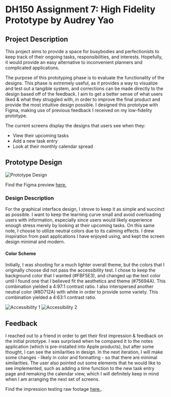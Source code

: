 # DH150 Assignment 7: High Fidelity Prototype by Audrey Yao

## Project Description 

This project aims to provide a space for busybodies and perfectionists to keep track of their ongoing tasks, responsibilities, and interests. Hopefully, it would provide an easy alternative to inconvenient planners and complicated applications. 

The purpose of this prototyping phase is to evaluate the functionality of the designs. This phase is extremely useful, as it provides a way to visualize and test out a tangible system, and corrections can be made directly to the design based off of the feedback. I aim to get a better sense of what users liked & what they struggled with, in order to improve the final product and provide the most intuitive design possible. I designed this prototype with Figma, making use of previous feedback I received on my low-fidelity prototype. 

The current screens display the designs that users see when they: 

- View their upcoming tasks 
- Add a new task entry
- Look at their monthly calendar spread

## Prototype Design 

<img src="https://user-images.githubusercontent.com/57603794/100161635-b0a3d180-2e66-11eb-8709-77351543c459.png" alt="Prototype Design">

Find the Figma preview <a href="https://www.figma.com/file/ym7veaY6qmUCSpFVIXEYsY/DH150?node-id=0%3A1">here.</a>

### Design Description

For the graphical interface design, I strove to keep it as simple and succinct as possible. I want to keep the learning curve small and avoid overloading users with information, especially since users would likely experience enough stress merely by looking at their upcoming tasks. On this same note, I choose to utilize neutral colors due to its calming effects. I drew inspiration from past applications I have enjoyed using, and kept the screen design minimal and modern. 

#### Color Scheme

Initially, I was shooting for a much lighter overall theme, but the colors that I originally choose did not pass the accessibility test. I chose to keep the background color that I wanted (#FBF5E3), and changed up the text color until I found one that I believed fit the aesthetics and theme (#75694A). This combination yielded a 4:97:1 contrast ratio. I also interspersed another neutral color (#8D712A) with white in order to provide some variety. This combination yielded a 4:63:1 contrast ratio. 

<img src="https://user-images.githubusercontent.com/57603794/100162976-8dc6ec80-2e69-11eb-84ad-17d03ed5d237.png" alt="Accessibility 1">

<img src="https://user-images.githubusercontent.com/57603794/100162986-928ba080-2e69-11eb-92d3-6aaa08962972.png" alt="Accessibility 2">

## Feedback

I reached out to a friend in order to get their first impression & feedback on the initial prototype. I was surprised when he compared it to the notes application (which is pre-installed into Apple products), but after some thought, I can see the similarities in design. In the next iteration, I will make some changes - likely in color and formatting - so that there are minimal similarities. The user also pointed out some elements that he would like to see implemented, such as adding a time function to the new task entry page and remaking the calendar view, which I will definitely keep in mind when I am arranging the next set of screens. 

Find the impression testing raw footage <a href="https://drive.google.com/drive/folders/16kTZJIldkwNZ_EQ14Qh65ffyHYKi2D1f?usp=sharing">here.</a>.
